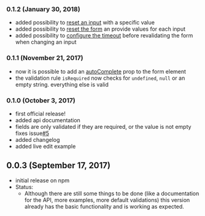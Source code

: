 ### 0.1.2 (January 30, 2018)
- added possibility to [reset an input](https://github.com/cat-react/form/blob/master/docs/api.md#resetvalue) with a specific value
- added possibility to [reset the form](https://github.com/cat-react/form/blob/master/docs/api.md#reset) an provide values for each input
- added possibility to [configure the timeout](https://github.com/cat-react/form/blob/master/docs/api.md#changevaluetimeout-1) before revalidating the form when changing an input

### 0.1.1 (November 21, 2017)
- now it is possible to add an [autoComplete](https://github.com/cat-react/form/blob/master/docs/api.md#autocomplete) prop to the form element
- the validation rule `isRequired` now checks for `undefined`, `null` or an empty string. everything else is valid

### 0.1.0 (October 3, 2017)
- first official release!
- added api documentation
- fields are only validated if they are required, or the value is not empty fixes issue[#5](https://github.com/cat-react/form/issues/5)
- added changelog
- added live edit example

## 0.0.3 (September 17, 2017)
- initial release on npm
- Status:
  - Although there are still some things to be done (like a documentation for the API, more examples, more default validations) this version already has the basic functionality and is working as expected.
